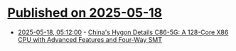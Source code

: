 # [Published on 2025-05-18](index.md)

* [2025-05-18, 05:12:00](https://soylentnews.org/article.pl?sid=25/05/16/1710236&from=rss) - [China's Hygon Details C86-5G: A 128-Core X86 CPU with Advanced Features and Four-Way SMT](https://soylentnews.org/article.pl?sid=25/05/16/1710236&from=rss)
